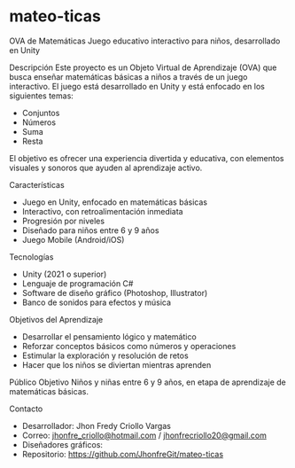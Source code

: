 # mateo-ticas
OVA de Matemáticas
Juego educativo interactivo para niños, desarrollado en Unity

Descripción
Este proyecto es un Objeto Virtual de Aprendizaje (OVA) que busca enseñar matemáticas básicas a niños a través de un juego interactivo. El juego está desarrollado en Unity y está enfocado en los siguientes temas:
- Conjuntos
- Números
- Suma
- Resta

El objetivo es ofrecer una experiencia divertida y educativa, con elementos visuales y sonoros que ayuden al aprendizaje activo.

Características
- Juego en Unity, enfocado en matemáticas básicas
- Interactivo, con retroalimentación inmediata
- Progresión por niveles
- Diseñado para niños entre 6 y 9 años
- Juego Mobile (Android/iOS)

Tecnologías
- Unity (2021 o superior)
- Lenguaje de programación C#
- Software de diseño gráfico (Photoshop, Illustrator)
- Banco de sonidos para efectos y música

Objetivos del Aprendizaje
- Desarrollar el pensamiento lógico y matemático
- Reforzar conceptos básicos como números y operaciones
- Estimular la exploración y resolución de retos
- Hacer que los niños se diviertan mientras aprenden

Público Objetivo
Niños y niñas entre 6 y 9 años, en etapa de aprendizaje de matemáticas básicas.

Contacto
- Desarrollador: Jhon Fredy Criollo Vargas
- Correo: jhonfre_criollo@hotmail.com / jhonfrecriollo20@gmail.com
- Diseñadores gráficos: 
- Repositorio: https://github.com/JhonfreGit/mateo-ticas